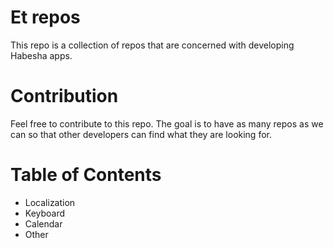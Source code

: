 # Et repos

This repo is a collection of repos that are concerned with developing Habesha apps.

# Contribution

Feel free to contribute to this repo. The goal is to have as many repos as we can so that other developers can find what they are looking for.

# Table of Contents

- Localization
- Keyboard
- Calendar
- Other
